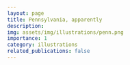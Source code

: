 ```yaml
---
layout: page
title: Pennsylvania, apparently
description: 
img: assets/img/illustrations/penn.png
importance: 1
category: illustrations
related_publications: false
---
```



